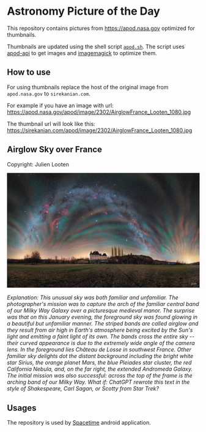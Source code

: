 # Astronomy Picture of the Day

This repository contains pictures from https://apod.nasa.gov optimized for thumbnails.

Thumbnails are updated using the shell script [`apod.sh`](apod.sh). The script
uses [apod-api](https://github.com/nasa/apod-api) to get images and [imagemagick](https://imagemagick.org) to
optimize them.

## How to use

For using thumbnails replace the host of the original image from `apod.nasa.gov` to `sirekanian.com`.

For example if you have an image with url:<br>
https://apod.nasa.gov/apod/image/2302/AirglowFrance_Looten_1080.jpg

The thumbnail url will look like this:<br>
https://sirekanian.com/apod/image/2302/AirglowFrance_Looten_1080.jpg

## Airglow Sky over France

Copyright: Julien Looten

[![the picture of the day][1]][2]

_Explanation: This unusual sky was both familiar and unfamiliar. The photographer's mission was to capture the arch of the familiar central band of our Milky Way Galaxy over a picturesque medieval manor.  The surprise was that on this January evening, the foreground sky was found glowing in a beautiful but unfamiliar manner. The striped bands are called airglow and they result from air high in Earth's atmosphere being excited by the Sun's light and emitting a faint light of its own. The bands cross the entire sky -- their curved appearance is due to the extremely wide angle of the camera lens. In the foreground lies Château de Losse in southwest France.  Other familiar sky delights dot the distant background including the bright white star Sirius, the orange planet Mars, the blue Pleiades star cluster, the red California Nebula, and, on the far right, the extended Andromeda Galaxy. The initial mission was also successful: across the top of the frame is the arching band of our Milky Way.   What if:  ChatGPT rewrote this text in the style of Shakespeare, Carl Sagan, or Scotty from Star Trek?_

## Usages

The repository is used by [Spacetime][3] android application.

[1]: image/2302/AirglowFrance_Looten_1080.jpg

[2]: https://apod.nasa.gov/apod/image/2302/AirglowFrance_Looten_1080.jpg

[3]: https://github.com/sirekanian/spacetime
